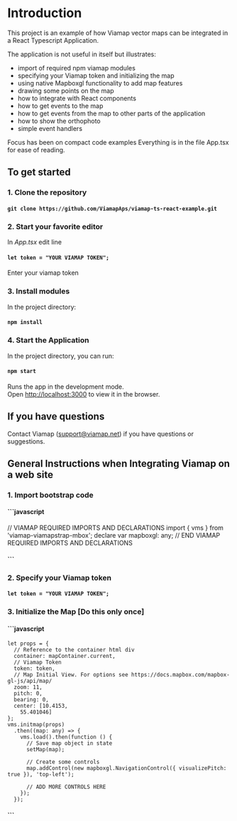 # Introduction

This project is an example of how Viamap vector maps can be integrated in a React Typescript Application.

The application is not useful in itself but illustrates:

- import of required npm viamap modules
- specifying your Viamap token and initializing the map
- using native Mapboxgl functionality to add map features
- drawing some points on the map
- how to integrate with React components
- how to get events to the map
- how to get events from the map to other parts of the application
- how to show the orthophoto
- simple event handlers

Focus has been on compact code examples
Everything is in the file App.tsx for ease of reading.

## To get started

### 1. Clone the repository 

#### `git clone https://github.com/ViamapAps/viamap-ts-react-example.git`

### 2. Start your favorite editor

In _App.tsx_ edit line 
####    `let token = "YOUR VIAMAP TOKEN";`
Enter your viamap token

### 3.  Install modules

In the project directory:

#### `npm install`

### 4.  Start the Application

In the project directory, you can run:

#### `npm start`

Runs the app in the development mode.\
Open [http://localhost:3000](http://localhost:3000) to view it in the browser.


## If you have questions

Contact Viamap (support@viamap.net) if you have questions or suggestions.


## General Instructions when Integrating Viamap on a web site

### 1. Import bootstrap code

#### ```javascript
// VIAMAP REQUIRED IMPORTS AND DECLARATIONS
import { vms } from 'viamap-viamapstrap-mbox';
declare var mapboxgl: any;
// END VIAMAP REQUIRED IMPORTS AND DECLARATIONS
#### ```

### 2. Specify your Viamap token

#### `let token = "YOUR VIAMAP TOKEN";`

### 3. Initialize the Map [Do this only once]

#### ```javascript
    let props = {
      // Reference to the container html div
      container: mapContainer.current,
      // Viamap Token
      token: token,
      // Map Initial View. For options see https://docs.mapbox.com/mapbox-gl-js/api/map/
      zoom: 11,
      pitch: 0,
      bearing: 0,
      center: [10.4153,
        55.401046]
    };
    vms.initmap(props)
      .then((map: any) => {
        vms.load().then(function () {
          // Save map object in state
          setMap(map);

          // Create some controls
          map.addControl(new mapboxgl.NavigationControl({ visualizePitch: true }), 'top-left');

          // ADD MORE CONTROLS HERE
        });
      });
#### ```
